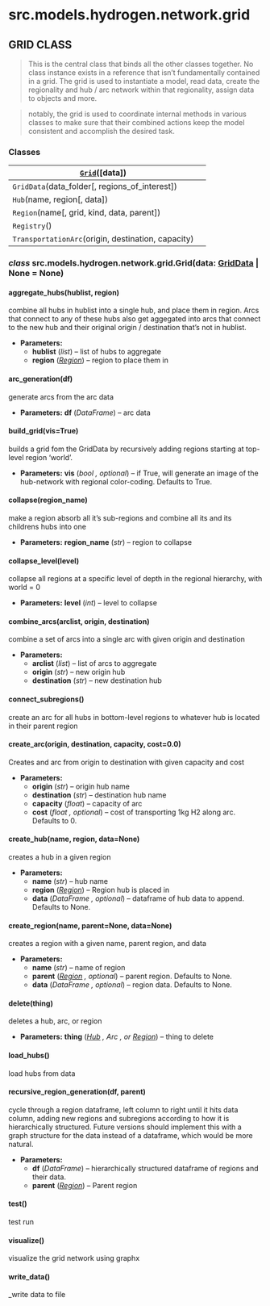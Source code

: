 # src.models.hydrogen.network.grid

## GRID CLASS

> This is the central class that binds all the other classes together. No class
> instance exists in a reference that isn’t fundamentally contained in a grid.
> The grid is used to instantiate a model, read data, create the regionality
> and hub / arc network within that regionality, assign data to objects and more.

> notably, the grid is used to coordinate internal methods in various classes to
> make sure that their combined actions keep the model consistent and accomplish
> the desired task.

### Classes

| [`Grid`](#src.models.hydrogen.network.grid.Grid)([data])   |    |
|------------------------------------------------------------|----|
| `GridData`(data_folder[, regions_of_interest])             |    |
| `Hub`(name, region[, data])                                |    |
| `Region`(name[, grid, kind, data, parent])                 |    |
| `Registry`()                                               |    |
| `TransportationArc`(origin, destination, capacity)         |    |

### *class* src.models.hydrogen.network.grid.Grid(data: [GridData](src.models.hydrogen.network.grid_data.md#src.models.hydrogen.network.grid_data.GridData) | None = None)

#### aggregate_hubs(hublist, region)

combine all hubs in hublist into a single hub, and place them in region. Arcs that
connect to any of these hubs also get aggegated into arcs that connect to the new hub and
their original origin / destination that’s not in hublist.

* **Parameters:**
  * **hublist** (*list*) – list of hubs to aggregate
  * **region** ([*Region*](src.models.hydrogen.network.region.md#src.models.hydrogen.network.region.Region)) – region to place them in

#### arc_generation(df)

generate arcs from the arc data

* **Parameters:**
  **df** (*DataFrame*) – arc data

#### build_grid(vis=True)

builds a grid fom the GridData by recursively adding regions starting at top-level region
‘world’.

* **Parameters:**
  **vis** (*bool* *,* *optional*) – if True, will generate an image of the hub-network with regional color-coding. Defaults to True.

#### collapse(region_name)

make a region absorb all it’s sub-regions and combine all its and its childrens hubs into one

* **Parameters:**
  **region_name** (*str*) – region to collapse

#### collapse_level(level)

collapse all regions at a specific level of depth in the regional hierarchy, with world = 0

* **Parameters:**
  **level** (*int*) – level to collapse

#### combine_arcs(arclist, origin, destination)

combine a set of arcs into a single arc with given origin and destination

* **Parameters:**
  * **arclist** (*list*) – list of arcs to aggregate
  * **origin** (*str*) – new origin hub
  * **destination** (*str*) – new destination hub

#### connect_subregions()

create an arc for all hubs in bottom-level regions to whatever hub is located in their
parent region

#### create_arc(origin, destination, capacity, cost=0.0)

Creates and arc from origin to destination with given capacity and cost

* **Parameters:**
  * **origin** (*str*) – origin hub name
  * **destination** (*str*) – destination hub name
  * **capacity** (*float*) – capacity of arc
  * **cost** (*float* *,* *optional*) – cost of transporting 1kg H2 along arc. Defaults to 0.

#### create_hub(name, region, data=None)

creates a hub in a given region

* **Parameters:**
  * **name** (*str*) – hub name
  * **region** ([*Region*](src.models.hydrogen.network.region.md#src.models.hydrogen.network.region.Region)) – Region hub is placed in
  * **data** (*DataFrame* *,* *optional*) – dataframe of hub data to append. Defaults to None.

#### create_region(name, parent=None, data=None)

creates a region with a given name, parent region, and data

* **Parameters:**
  * **name** (*str*) – name of region
  * **parent** ([*Region*](src.models.hydrogen.network.region.md#src.models.hydrogen.network.region.Region) *,* *optional*) – parent region. Defaults to None.
  * **data** (*DataFrame* *,* *optional*) – region data. Defaults to None.

#### delete(thing)

deletes a hub, arc, or region

* **Parameters:**
  **thing** ([*Hub*](src.models.hydrogen.network.hub.md#src.models.hydrogen.network.hub.Hub) *,* *Arc* *, or* [*Region*](src.models.hydrogen.network.region.md#src.models.hydrogen.network.region.Region)) – thing to delete

#### load_hubs()

load hubs from data

#### recursive_region_generation(df, parent)

cycle through a region dataframe, left column to right until it hits data column, adding
new regions and subregions according to how it is hierarchically structured. Future versions
should implement this with a graph structure for the data instead of a dataframe, which
would be more natural.

* **Parameters:**
  * **df** (*DataFrame*) – hierarchically structured dataframe of regions and their data.
  * **parent** ([*Region*](src.models.hydrogen.network.region.md#src.models.hydrogen.network.region.Region)) – Parent region

#### test()

test run

#### visualize()

visualize the grid network using graphx

#### write_data()

\_write data to file
